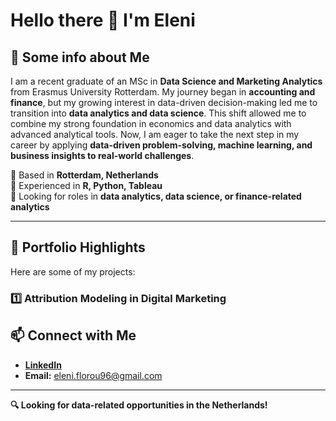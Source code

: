 # Hello there 👋 I'm Eleni

## 🚀 Some info about Me

I am a recent graduate of an MSc in **Data Science and Marketing Analytics** from Erasmus University Rotterdam. My journey began in **accounting and finance**, but my growing interest in data-driven decision-making led me to transition into **data analytics and data science**. This shift allowed me to combine my strong foundation in economics and data analytics with advanced analytical tools. Now, I am eager to take the next step in my career by applying **data-driven problem-solving, machine learning, and business insights to real-world challenges**.

🔹 Based in **Rotterdam, Netherlands**  
🔹 Experienced in **R, Python, Tableau**  
🔹 Looking for roles in **data analytics, data science, or finance-related analytics** 

---

## 📂 Portfolio Highlights
Here are some of my projects:

### **1️⃣ Attribution Modeling in Digital Marketing**

## 📫 Connect with Me
- **[LinkedIn](https://www.linkedin.com/in/eleniflorou/)**   
- **Email:** eleni.florou96@gmail.com  

---

**🔍 Looking for data-related opportunities in the Netherlands!**
